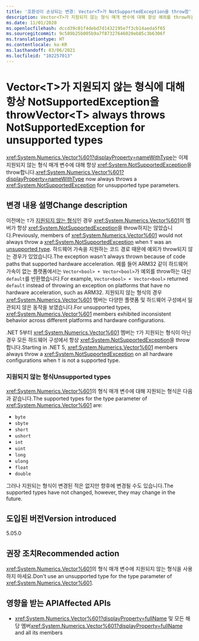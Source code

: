 ```yaml
---
title: '호환성이 손상되는 변경: Vector<T>가 NotSupportedException을 throw함'
description: Vector<T>가 지원되지 않는 형식 매개 변수에 대해 항상 예외를 throw하는 핵심 .NET 라이브러리의 .NET 5 호환성이 손상되는 변경에 관해 알아봅니다.
ms.date: 11/01/2020
ms.openlocfilehash: dccd39c01f4debd7d1432195e7f3cb14aeda5f65
ms.sourcegitcommit: 9c589b25b005b9a7f87327646020eb85c3b6306f
ms.translationtype: HT
ms.contentlocale: ko-KR
ms.lasthandoff: 03/06/2021
ms.locfileid: "102257013"
---
```

# <a name="vectort-always-throws-notsupportedexception-for-unsupported-types"></a><span data-ttu-id="0e9bd-103">Vector\<T>가 지원되지 않는 형식에 대해 항상 NotSupportedException을 throw</span><span class="sxs-lookup"><span data-stu-id="0e9bd-103">Vector\<T> always throws NotSupportedException for unsupported types</span></span>

<span data-ttu-id="0e9bd-104"><xref:System.Numerics.Vector%601?displayProperty=nameWithType>는 이제 지원되지 않는 형식 매개 변수에 대해 항상 <xref:System.NotSupportedException>을 throw합니다.</span><span class="sxs-lookup"><span data-stu-id="0e9bd-104"><xref:System.Numerics.Vector%601?displayProperty=nameWithType> now always throws a <xref:System.NotSupportedException> for unsupported type parameters.</span></span>

## <a name="change-description"></a><span data-ttu-id="0e9bd-105">변경 내용 설명</span><span class="sxs-lookup"><span data-stu-id="0e9bd-105">Change description</span></span>

<span data-ttu-id="0e9bd-106">이전에는 `T`가 [지원되지 않는 형식](#unsupported-types)인 경우 <xref:System.Numerics.Vector%601>의 멤버가 항상 <xref:System.NotSupportedException>을 throw하지는 않았습니다.</span><span class="sxs-lookup"><span data-stu-id="0e9bd-106">Previously, members of <xref:System.Numerics.Vector%601> would not always throw a <xref:System.NotSupportedException> when `T` was an [unsupported type](#unsupported-types).</span></span> <span data-ttu-id="0e9bd-107">하드웨어 가속을 지원하는 코드 경로 때문에 예외가 throw되지 않는 경우가 있었습니다.</span><span class="sxs-lookup"><span data-stu-id="0e9bd-107">The exception wasn't always thrown because of code paths that supported hardware acceleration.</span></span> <span data-ttu-id="0e9bd-108">예를 들어 ARM32 같이 하드웨어 가속이 없는 플랫폼에서는 `Vector<bool> + Vector<bool>`가 예외를 throw하는 대신 `default`를 반환했습니다.</span><span class="sxs-lookup"><span data-stu-id="0e9bd-108">For example, `Vector<bool> + Vector<bool>` returned `default` instead of throwing an exception on platforms that have no hardware acceleration, such as ARM32.</span></span> <span data-ttu-id="0e9bd-109">지원되지 않는 형식의 경우 <xref:System.Numerics.Vector%601> 멤버는 다양한 플랫폼 및 하드웨어 구성에서 일관되지 않은 동작을 보였습니다.</span><span class="sxs-lookup"><span data-stu-id="0e9bd-109">For unsupported types, <xref:System.Numerics.Vector%601> members exhibited inconsistent behavior across different platforms and hardware configurations.</span></span>

<span data-ttu-id="0e9bd-110">.NET 5부터 <xref:System.Numerics.Vector%601> 멤버는 `T`가 지원되는 형식이 아닌 경우 모든 하드웨어 구성에서 항상 <xref:System.NotSupportedException>을 throw합니다.</span><span class="sxs-lookup"><span data-stu-id="0e9bd-110">Starting in .NET 5, <xref:System.Numerics.Vector%601> members always throw a <xref:System.NotSupportedException> on all hardware configurations when `T` is not a supported type.</span></span>

### <a name="unsupported-types"></a><span data-ttu-id="0e9bd-111">지원되지 않는 형식</span><span class="sxs-lookup"><span data-stu-id="0e9bd-111">Unsupported types</span></span>

<span data-ttu-id="0e9bd-112"><xref:System.Numerics.Vector%601>의 형식 매개 변수에 대해 지원되는 형식은 다음과 같습니다.</span><span class="sxs-lookup"><span data-stu-id="0e9bd-112">The supported types for the type parameter of <xref:System.Numerics.Vector%601> are:</span></span>

- `byte`
- `sbyte`
- `short`
- `ushort`
- `int`
- `uint`
- `long`
- `ulong`
- `float`
- `double`

<span data-ttu-id="0e9bd-113">그러나 지원되는 형식이 변경된 적은 없지만 향후에 변경될 수도 있습니다.</span><span class="sxs-lookup"><span data-stu-id="0e9bd-113">The supported types have not changed, however, they may change in the future.</span></span>

## <a name="version-introduced"></a><span data-ttu-id="0e9bd-114">도입된 버전</span><span class="sxs-lookup"><span data-stu-id="0e9bd-114">Version introduced</span></span>

<span data-ttu-id="0e9bd-115">5.0</span><span class="sxs-lookup"><span data-stu-id="0e9bd-115">5.0</span></span>

## <a name="recommended-action"></a><span data-ttu-id="0e9bd-116">권장 조치</span><span class="sxs-lookup"><span data-stu-id="0e9bd-116">Recommended action</span></span>

<span data-ttu-id="0e9bd-117"><xref:System.Numerics.Vector%601>의 형식 매개 변수에 지원되지 않는 형식을 사용하지 마세요.</span><span class="sxs-lookup"><span data-stu-id="0e9bd-117">Don't use an unsupported type for the type parameter of <xref:System.Numerics.Vector%601>.</span></span>

## <a name="affected-apis"></a><span data-ttu-id="0e9bd-118">영향을 받는 API</span><span class="sxs-lookup"><span data-stu-id="0e9bd-118">Affected APIs</span></span>

- <span data-ttu-id="0e9bd-119"><xref:System.Numerics.Vector%601?displayProperty=fullName> 및 모든 해당 멤버</span><span class="sxs-lookup"><span data-stu-id="0e9bd-119"><xref:System.Numerics.Vector%601?displayProperty=fullName> and all its members</span></span>

<!--

#### Category

Core .NET libraries

### Affected APIs

- ``T:System.Numerics.Vector`1``

-->
